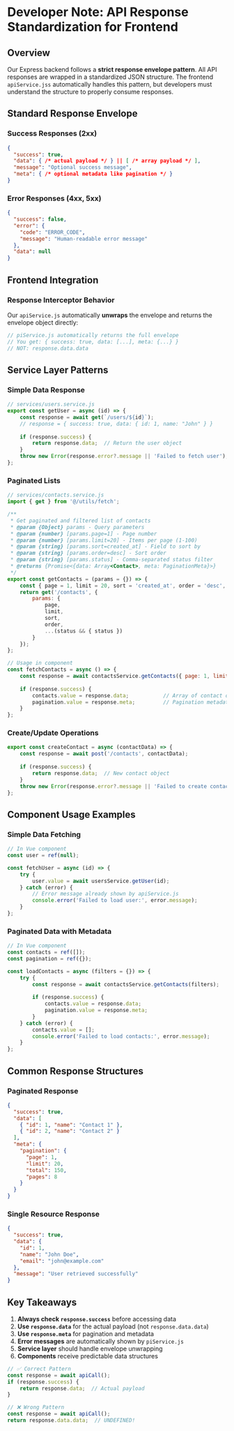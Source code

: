 # Developer Note: API Response Standardization for Frontend

## Overview

Our Express backend follows a **strict response envelope pattern**. All API responses are wrapped in a standardized JSON structure. The frontend `apiService.jss` automatically handles this pattern, but developers must understand the structure to properly consume responses.

## Standard Response Envelope

### Success Responses (2xx)
```json
{
  "success": true,
  "data": { /* actual payload */ } || [ /* array payload */ ],
  "message": "Optional success message",
  "meta": { /* optional metadata like pagination */ }
}
```

### Error Responses (4xx, 5xx)
```json
{
  "success": false,
  "error": {
    "code": "ERROR_CODE",
    "message": "Human-readable error message"
  },
  "data": null
}
```

## Frontend Integration

### Response Interceptor Behavior

Our `apiService.js` automatically **unwraps** the envelope and returns the envelope object directly:

```js
// piService.js automatically returns the full envelope
// You get: { success: true, data: [...], meta: {...} }
// NOT: response.data.data
```

## Service Layer Patterns

### Simple Data Response
```js
// services/users.service.js
export const getUser = async (id) => {
    const response = await get(`/users/${id}`);
    // response = { success: true, data: { id: 1, name: "John" } }
    
    if (response.success) {
        return response.data;  // Return the user object
    }
    throw new Error(response.error?.message || 'Failed to fetch user');
};
```

### Paginated Lists
```js
// services/contacts.service.js
import { get } from '@/utils/fetch';

/**
 * Get paginated and filtered list of contacts
 * @param {Object} params - Query parameters
 * @param {number} [params.page=1] - Page number
 * @param {number} [params.limit=20] - Items per page (1-100)
 * @param {string} [params.sort=created_at] - Field to sort by
 * @param {string} [params.order=desc] - Sort order
 * @param {string} [params.status] - Comma-separated status filter
 * @returns {Promise<{data: Array<Contact>, meta: PaginationMeta}>}
 */
export const getContacts = (params = {}) => {
    const { page = 1, limit = 20, sort = 'created_at', order = 'desc', status } = params;
    return get('/contacts', {
        params: {
            page,
            limit,
            sort,
            order,
            ...(status && { status })
        }
    });
};

// Usage in component
const fetchContacts = async () => {
    const response = await contactsService.getContacts({ page: 1, limit: 20 });
    
    if (response.success) {
        contacts.value = response.data;           // Array of contact objects
        pagination.value = response.meta;         // Pagination metadata
    }
};
```

### Create/Update Operations
```js
export const createContact = async (contactData) => {
    const response = await post('/contacts', contactData);
    
    if (response.success) {
        return response.data;  // New contact object
    }
    throw new Error(response.error?.message || 'Failed to create contact');
};
```

## Component Usage Examples

### Simple Data Fetching
```js
// In Vue component
const user = ref(null);

const fetchUser = async (id) => {
    try {
        user.value = await usersService.getUser(id);
    } catch (error) {
        // Error message already shown by apiService.js
        console.error('Failed to load user:', error.message);
    }
};
```

### Paginated Data with Metadata
```js
// In Vue component
const contacts = ref([]);
const pagination = ref({});

const loadContacts = async (filters = {}) => {
    try {
        const response = await contactsService.getContacts(filters);
        
        if (response.success) {
            contacts.value = response.data;
            pagination.value = response.meta;
        }
    } catch (error) {
        contacts.value = [];
        console.error('Failed to load contacts:', error.message);
    }
};
```

## Common Response Structures

### Paginated Response
```json
{
  "success": true,
  "data": [
    { "id": 1, "name": "Contact 1" },
    { "id": 2, "name": "Contact 2" }
  ],
  "meta": {
    "pagination": {
      "page": 1,
      "limit": 20,
      "total": 150,
      "pages": 8
    }
  }
}
```

### Single Resource Response
```json
{
  "success": true,
  "data": {
    "id": 1,
    "name": "John Doe",
    "email": "john@example.com"
  },
  "message": "User retrieved successfully"
}
```

## Key Takeaways

1. **Always check `response.success`** before accessing data
2. **Use `response.data`** for the actual payload (not `response.data.data`)
3. **Use `response.meta`** for pagination and metadata
4. **Error messages** are automatically shown by `piService.js`
5. **Service layer** should handle envelope unwrapping
6. **Components** receive predictable data structures

```js
// ✅ Correct Pattern
const response = await apiCall();
if (response.success) {
    return response.data;  // Actual payload
}

// ❌ Wrong Pattern  
const response = await apiCall();
return response.data.data;  // UNDEFINED!
```